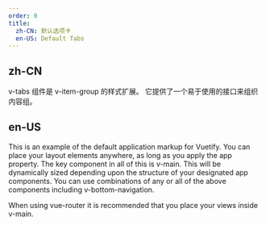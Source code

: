 ```yaml
---
order: 0
title:
  zh-CN: 默认选项卡
  en-US: Default Tabs
---
```


## zh-CN

v-tabs 组件是 v-item-group 的样式扩展。 它提供了一个易于使用的接口来组织内容组。

## en-US

This is an example of the default application markup for Vuetify. You can place your layout elements anywhere, as long as you apply the app property. The key component in all of this is v-main. This will be dynamically sized depending upon the structure of your designated app components. You can use combinations of any or all of the above components including v-bottom-navigation.

When using vue-router it is recommended that you place your views inside v-main.
